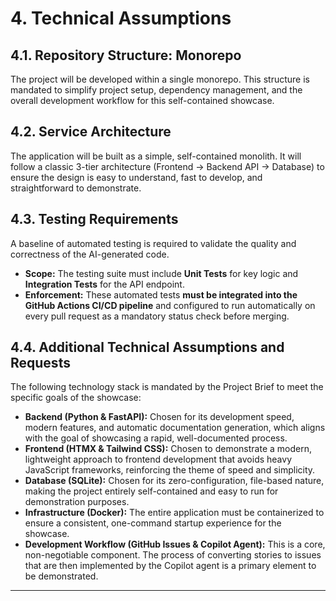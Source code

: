 # 4. Technical Assumptions

## 4.1. Repository Structure: Monorepo
The project will be developed within a single monorepo. This structure is mandated to simplify project setup, dependency management, and the overall development workflow for this self-contained showcase.

## 4.2. Service Architecture
The application will be built as a simple, self-contained monolith. It will follow a classic 3-tier architecture (Frontend -> Backend API -> Database) to ensure the design is easy to understand, fast to develop, and straightforward to demonstrate.

## 4.3. Testing Requirements
A baseline of automated testing is required to validate the quality and correctness of the AI-generated code.
*   **Scope:** The testing suite must include **Unit Tests** for key logic and **Integration Tests** for the API endpoint.
*   **Enforcement:** These automated tests **must be integrated into the GitHub Actions CI/CD pipeline** and configured to run automatically on every pull request as a mandatory status check before merging.

## 4.4. Additional Technical Assumptions and Requests
The following technology stack is mandated by the Project Brief to meet the specific goals of the showcase:
*   **Backend (Python & FastAPI):** Chosen for its development speed, modern features, and automatic documentation generation, which aligns with the goal of showcasing a rapid, well-documented process.
*   **Frontend (HTMX & Tailwind CSS):** Chosen to demonstrate a modern, lightweight approach to frontend development that avoids heavy JavaScript frameworks, reinforcing the theme of speed and simplicity.
*   **Database (SQLite):** Chosen for its zero-configuration, file-based nature, making the project entirely self-contained and easy to run for demonstration purposes.
*   **Infrastructure (Docker):** The entire application must be containerized to ensure a consistent, one-command startup experience for the showcase.
*   **Development Workflow (GitHub Issues & Copilot Agent):** This is a core, non-negotiable component. The process of converting stories to issues that are then implemented by the Copilot agent is a primary element to be demonstrated.

---